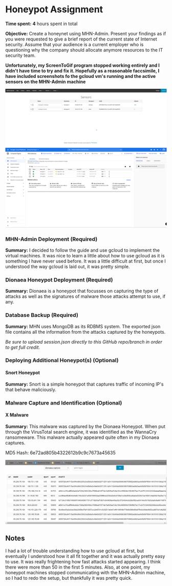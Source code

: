# Honeypot Assignment

**Time spent:** **4** hours spent in total

**Objective:** Create a honeynet using MHN-Admin. Present your findings as if you were requested to give a brief report of the current state of Internet security. Assume that your audience is a current employer who is questioning why the company should allocate anymore resources to the IT security team.

**Unfortunately, my ScreenToGif program stopped working entirely and I didn't have time to try and fix it. Hopefully as a reasonable faccsimile, I have included screenshots fo the gcloud vm's running and the active sensors on the MHN-Admin machine**

<img src="MHN-Admin_Screenshot.png">

<img src="gcloud_screenshot.png">


### MHN-Admin Deployment (Required)

**Summary:** I decided to follow the guide and use gcloud to implement the virtual machines. It was nice to learn a little about how to use gcloud as it is something I have never used before. It was a little difficult at first, but once I understood the way gcloud is laid out, it was pretty simple.


### Dionaea Honeypot Deployment (Required)

**Summary:** Dionaea is a honeypot that focusses on capturing the type of attacks as well as the signatures of malware those attacks attempt to use, if any.


### Database Backup (Required) 

**Summary:** MHN uses MongoDB as its RDBMS system. The exported json file contains all the information from the attacks captured by the honeypots.

*Be sure to upload session.json directly to this GitHub repo/branch in order to get full credit.*

### Deploying Additional Honeypot(s) (Optional)

#### Snort Honeypot

**Summary:** Snort is a simple honeypot that captures traffic of incoming IP's that behave maliciously.


### Malware Capture and Identification (Optional)

#### X Malware

**Summary:** This malware was captured by the Dionaea Honeypot. When put through the VirusTotal search engine, it was identified as the WannaCry ransomeware. This malware actually appeared quite often in my Dionaea captures.

MD5 Hash: 6e72ad805b4322612b9c9c7673a45635

<img src="MalwareAnalysis.gif">

## Notes

I had a lot of trouble understanding how to use gcloud at first, but eventually I understood how it all fit together and it was actually pretty easy to use. It was really frightening how fast attacks started appearing. I think there were more than 50 in the first 5 minutes. Also, at one point, my honeypot machines stopped communicating with the MHN-Admin machine, so I had to redo the setup, but thankfully it was pretty quick.

